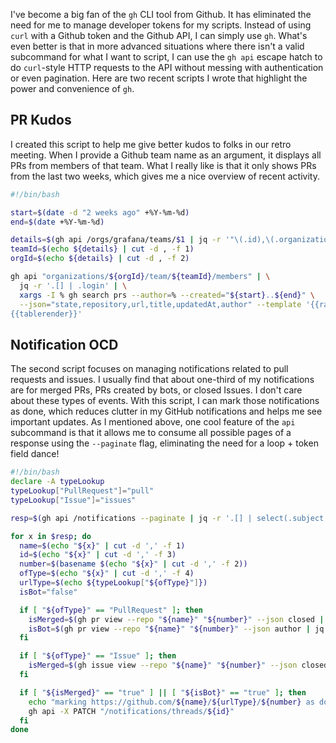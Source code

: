 I've become a big fan of the `gh` CLI tool from Github. It has eliminated the need for me to manage developer tokens for my scripts. Instead of using `curl` with a Github token and the Github API, I can simply use `gh`. What's even better is that in more advanced situations where there isn't a valid subcommand for what I want to script, I can use the `gh api` escape hatch to do `curl`-style HTTP requests to the API without messing with authentication or even pagination. Here are two recent scripts I wrote that highlight the power and convenience of `gh`.

## PR Kudos

I created this script to help me give better kudos to folks in our retro meeting. When I provide a Github team name as an argument, it displays all PRs from members of that team. What I really like is that it only shows PRs from the last two weeks, which gives me a nice overview of recent activity.

```bash
#!/bin/bash

start=$(date -d "2 weeks ago" +%Y-%m-%d)
end=$(date +%Y-%m-%d)

details=$(gh api /orgs/grafana/teams/$1 | jq -r '"\(.id),\(.organization.id)"')
teamId=$(echo ${details} | cut -d , -f 1)
orgId=$(echo ${details} | cut -d , -f 2)

gh api "organizations/${orgId}/team/${teamId}/members" | \
  jq -r '.[] | .login' | \
  xargs -I % gh search prs --author=% --created="${start}..${end}" \
  --json="state,repository,url,title,updatedAt,author" --template '{{range .}}{{tablerow (.author.login | autocolor "green") (hyperlink .url .title) (.repository.name | autocolor "blue") (.state | autocolor "red") (timeago .updatedAt)}}{{end}}
{{tablerender}}'
```

## Notification OCD

The second script focuses on managing notifications related to pull requests and issues. I usually find that about one-third of my notifications are for merged PRs, PRs created by bots, or closed Issues. I don't care about these types of events. With this script, I can mark those notifications as done, which reduces clutter in my GitHub notifications and helps me see important updates. As I mentioned above, one cool feature of the `api` subcommand is that it allows me to consume all possible pages of a response using the `--paginate` flag, eliminating the need for a loop + token field dance!

```bash
#!/bin/bash
declare -A typeLookup
typeLookup["PullRequest"]="pull"
typeLookup["Issue"]="issues"

resp=$(gh api /notifications --paginate | jq -r '.[] | select(.subject.type == "PullRequest" or .subject.type == "Issue") | "\(.repository.full_name),\(.subject.url),\(.id),\(.subject.type)"')

for x in $resp; do
  name=$(echo "${x}" | cut -d ',' -f 1)
  id=$(echo "${x}" | cut -d ',' -f 3)
  number=$(basename $(echo "${x}" | cut -d ',' -f 2))
  ofType=$(echo "${x}" | cut -d ',' -f 4)
  urlType=$(echo ${typeLookup["${ofType}"]})
  isBot="false"

  if [ "${ofType}" == "PullRequest" ]; then
    isMerged=$(gh pr view --repo "${name}" "${number}" --json closed | jq -r .closed)
    isBot=$(gh pr view --repo "${name}" "${number}" --json author | jq -r .author.is_bot)
  fi

  if [ "${ofType}" == "Issue" ]; then
    isMerged=$(gh issue view --repo "${name}" "${number}" --json closed | jq -r .closed)
  fi

  if [ "${isMerged}" == "true" ] || [ "${isBot}" == "true" ]; then
    echo "marking https://github.com/${name}/${urlType}/${number} as done..."
    gh api -X PATCH "/notifications/threads/${id}"
  fi
done
```
